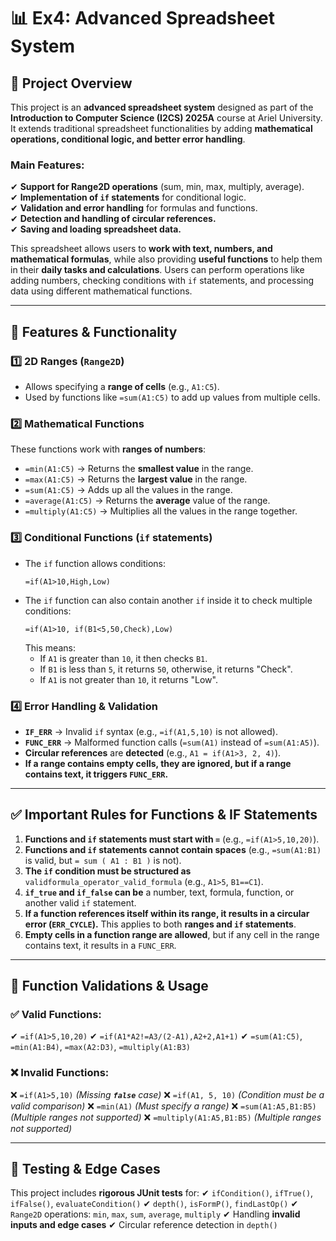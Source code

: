 # 📊 **Ex4: Advanced Spreadsheet System**

## **📌 Project Overview**

This project is an **advanced spreadsheet system** designed as part of the **Introduction to Computer Science (I2CS) 2025A** course at Ariel University. It extends traditional spreadsheet functionalities by adding **mathematical operations, conditional logic, and better error handling**.

### **Main Features:**
✔ **Support for Range2D operations** (sum, min, max, multiply, average).  
✔ **Implementation of `if` statements** for conditional logic.  
✔ **Validation and error handling** for formulas and functions.  
✔ **Detection and handling of circular references.**  
✔ **Saving and loading spreadsheet data.**

This spreadsheet allows users to **work with text, numbers, and mathematical formulas**, while also providing **useful functions** to help them in their **daily tasks and calculations**. Users can perform operations like adding numbers, checking conditions with `if` statements, and processing data using different mathematical functions.

---

## **🚀 Features & Functionality**

### **1️⃣ 2D Ranges (`Range2D`)**

- Allows specifying a **range of cells** (e.g., `A1:C5`).
- Used by functions like `=sum(A1:C5)` to add up values from multiple cells.

### **2️⃣ Mathematical Functions**

These functions work with **ranges of numbers**:

- `=min(A1:C5)` → Returns the **smallest value** in the range.
- `=max(A1:C5)` → Returns the **largest value** in the range.
- `=sum(A1:C5)` → Adds up all the values in the range.
- `=average(A1:C5)` → Returns the **average** value of the range.
- `=multiply(A1:C5)` → Multiplies all the values in the range together.

### **3️⃣ Conditional Functions (`if` statements)**

- The `if` function allows conditions:
  ```
  =if(A1>10,High,Low)
  ```
- The `if` function can also contain another `if` inside it to check multiple conditions:
  ```
  =if(A1>10, if(B1<5,50,Check),Low)
  ```
  This means:
  - If `A1` is greater than `10`, it then checks `B1`.
  - If `B1` is less than `5`, it returns `50`, otherwise, it returns "Check".
  - If `A1` is not greater than `10`, it returns "Low".

### **4️⃣ Error Handling & Validation**

- **`IF_ERR`** → Invalid `if` syntax (e.g., `=if(A1,5,10)` is not allowed).
- **`FUNC_ERR`** → Malformed function calls (`=sum(A1)` instead of `=sum(A1:A5)`).
- **Circular references** are **detected** (e.g., `A1 = if(A1>3, 2, 4)`).
- **If a range contains empty cells, they are ignored, but if a range contains text, it triggers `FUNC_ERR`.**

---

## **✅ Important Rules for Functions & IF Statements**

1. **Functions and `if` statements must start with `=`** (e.g., `=if(A1>5,10,20)`).
2. **Functions and `if` statements cannot contain spaces** (e.g., `=sum(A1:B1)` is valid, but `= sum ( A1 : B1 )` is not).
3. **The `if` condition must be structured as** `validformula_operator_valid_formula` (e.g., `A1>5`, `B1==C1`).
4. **`if_true` and `if_false` can be** a number, text, formula, function, or another valid `if` statement.
5. **If a function references itself within its range, it results in a circular error (`ERR_CYCLE`).** This applies to both **ranges and `if` statements**.
6. **Empty cells in a function range are allowed**, but if any cell in the range contains text, it results in a `FUNC_ERR`.

---

## **📝 Function Validations & Usage**

### **✅ Valid Functions:**

✔ `=if(A1>5,10,20)`
✔ `=if(A1*A2!=A3/(2-A1),A2+2,A1+1)`
✔ `=sum(A1:C5)`, `=min(A1:B4)`, `=max(A2:D3)`, `=multiply(A1:B3)`

### **❌ Invalid Functions:**

❌ `=if(A1>5,10)` *(Missing **`false`** case)*
❌ `=if(A1, 5, 10)` *(Condition must be a valid comparison)*
❌ `=min(A1)` *(Must specify a range)*
❌ `=sum(A1:A5,B1:B5)` *(Multiple ranges not supported)*
❌ `=multiply(A1:A5,B1:B5)` *(Multiple ranges not supported)*

---

## **🔬 Testing & Edge Cases**

This project includes **rigorous JUnit tests** for:
✔ `ifCondition()`, `ifTrue()`, `ifFalse()`, `evaluateCondition()`
✔ `depth()`, `isFormP()`, `findLastOp()`
✔ `Range2D` operations: `min`, `max`, `sum`, `average`, `multiply`
✔ Handling **invalid inputs and edge cases**
✔ Circular reference detection in `depth()`

```

